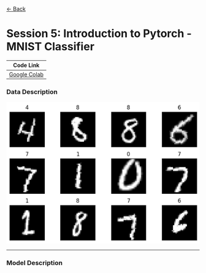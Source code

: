 [<- Back](https://github.com/pranabeshdash/ERAV2/)

# Session 5: Introduction to Pytorch - MNIST Classifier

|Code Link |
|---|
|[ Google Colab](https://colab.research.google.com/drive/1YKgmiPI79vy6j6lY24tmb5KU8sYOtS_h)|

### Data Description

![Sample Data](https://github.com/pranabeshdash/ERAV2/blob/main/Session_5_Intro_PyTorch/images/data_sample.png)

---
### Model Description